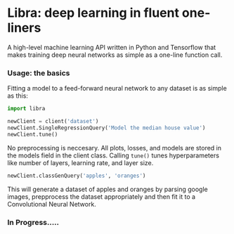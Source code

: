 # Libra: deep learning in fluent one-liners
A high-level machine learning API written in Python and Tensorflow that makes training deep neural networks as simple as a one-line function call. 

### Usage: the basics ###
Fitting a model to a feed-forward neural network to any dataset is as simple as this:
```python
import libra

newClient = client('dataset')
newClient.SingleRegressionQuery('Model the median house value')
newClient.tune()
```
No preprocessing is neccesary. All plots, losses, and models are stored in the models field in the client class. Calling ```tune()``` tunes hyperparameters like number of layers, learning rate, and layer size. 

```python
newClient.classGenQuery('apples', 'oranges')
```

This will generate a dataset of apples and oranges by parsing google images, prepprocess the dataset appropriately and then fit it to a Convolutional Neural Network. 
 
### In Progress..... ###

